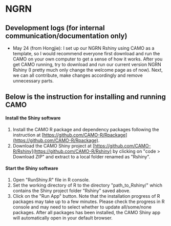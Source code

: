# NGRN

## Development logs (for internal communication/documentation only)
- May 24 (from Hongjie): I set up our NGRN Rshiny using CAMO as a template, so I would recommend everyone first download and run the CAMO on your own computer to get a sense of how it works. After you get CAMO running, try to download and run our current version NGRN Rshiny (I pretty much only change the welcome page as of now). Next, we can all contribute, make changes accordingly and remove unnecessary parts. 

## Below is the instruction for installing and running CAMO
#### Install the Shiny software
1. Install the CAMO R package and dependency packages following the instruction at [https://github.com/CAMO-R/Rpackage](https://github.com/CAMO-R/Rpackage).
2. Download the CAMO Shiny project at [https://github.com/CAMO-R/Rshiny](https://github.com/CAMO-R/Rshiny) by clicking on "code > Download ZIP" and extract to a local folder renamed as "Rshiny".

#### Start the Shiny software
1. Open "RunShiny.R" file in R console.
2. Set the working directory of R to the directory "path\_to\_Rshiny/" which contains the Shiny project folder "Rshiny" saved above.
3. Click on the "Run App" button.
Note that the installation progress of R packages may take up to a few minutes. Please check the progress in R console and may need to select whether to update all/some/none packages. After all packages has been installed, the CAMO Shiny app will automatically open in your default browser.


